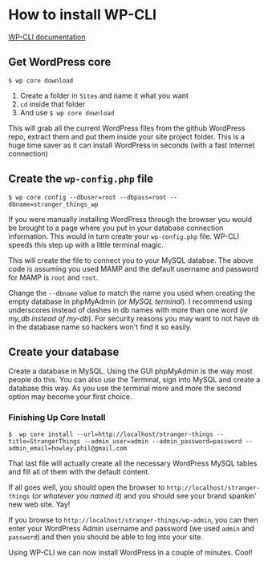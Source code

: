 # How to install WP-CLI

[WP-CLI documentation](http://wp-cli.org/)

## Get WordPress core

```
$ wp core download
```

1. Create a folder in `Sites` and name it what you want
2. `cd` inside that folder
3. And use `$ wp core download`

This will grab all the current WordPress files from the github WordPress repo, extract them and put them inside your site project folder. This is a huge time saver as it can install WordPress in seconds (with a fast internet connection)

## Create the `wp-config.php` file

```
$ wp core config --dbuser=root --dbpass=root --dbname=stranger_things_wp
```

If you were manually installing WordPress through the browser you would be brought to a page where you put in your database connection information. This would in turn create your `wp-config.php` file. WP-CLI speeds this step up with a little terminal magic.

This will create the file to connect you to your MySQL databse. The above code is assuming you used MAMP and the default username and password for MAMP is `root` and `root`.

Change the `--dbname` value to match the name you used when creating the empty database in phpMyAdmin (_or MySQL terminal_). I recommend using underscores instead of dashes in db names with more than one word (_ie my_db instead of my-db_). For security reasons you may want to not have `db` in the database name so hackers won't find it so easily.

## Create your database

Create a database in MySQL. Using the GUI phpMyAdmin is the way most people do this. You can also use the Terminal, sign into MySQL and create a database this way. As you use the terminal more and more the second option may become your first choice.

### Finishing Up Core Install

```
$  wp core install --url=http://localhost/stranger-things --title=StrangerThings --admin_user=admin --admin_password=password --admin_email=howley.phil@gmail.com
```

That last file will actually create all the necessary WordPress MySQL tables and fill all of them with the default content.

If all goes well, you should open the browser to `http://localhost/stranger-things` (_or whatever you named it_) and you should see your brand spankin' new web site. Yay!

If you browse to `http://localhost/stranger-things/wp-admin`, you can then enter your WordPress Admin username and password (we used `admin` and `password`) and then you should be able to log into your site.

Using WP-CLI we can now install WordPress in a couple of minutes. Cool!


 
